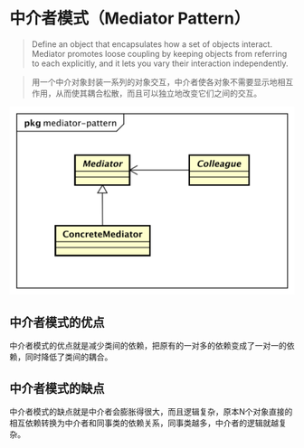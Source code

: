 # 中介者模式（Mediator Pattern）

> Define an object that encapsulates how a set of objects interact.
> Mediator promotes loose coupling by keeping objects from referring to each explicitly,
> and it lets you vary their interaction independently.

> 用一个中介对象封装一系列的对象交互，中介者使各对象不需要显示地相互作用，从而使其耦合松散，而且可以独立地改变它们之间的交互。

![mediator-pattern](../res/images/mediator-pattern.svg)

## 中介者模式的优点

中介者模式的优点就是减少类间的依赖，把原有的一对多的依赖变成了一对一的依赖，同时降低了类间的耦合。

## 中介者模式的缺点

中介者模式的缺点就是中介者会膨胀得很大，而且逻辑复杂，原本N个对象直接的相互依赖转换为中介者和同事类的依赖关系，同事类越多，中介者的逻辑就越复杂。

